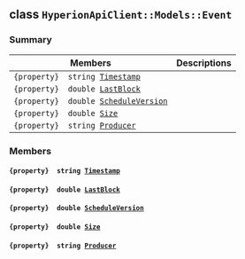 ## class `HyperionApiClient::Models::Event` 

### Summary

 Members                        | Descriptions                                
--------------------------------|---------------------------------------------
`{property}  string `[`Timestamp`](#class_hyperion_api_client_1_1_models_1_1_event_1a2f6cff44f7d31294dab060179c01445d) | 
`{property}  double `[`LastBlock`](#class_hyperion_api_client_1_1_models_1_1_event_1ad5ce934fef0eb6cce68f2bffd8fa81cf) | 
`{property}  double `[`ScheduleVersion`](#class_hyperion_api_client_1_1_models_1_1_event_1ac3263732406765dd94b7a651dd991a96) | 
`{property}  double `[`Size`](#class_hyperion_api_client_1_1_models_1_1_event_1a5c5531274bcf52c2af806b72982187dd) | 
`{property}  string `[`Producer`](#class_hyperion_api_client_1_1_models_1_1_event_1abca91eafeeda7c056f4c0530096eed4a) | 

### Members

#### `{property}  string `[`Timestamp`](#class_hyperion_api_client_1_1_models_1_1_event_1a2f6cff44f7d31294dab060179c01445d) 

#### `{property}  double `[`LastBlock`](#class_hyperion_api_client_1_1_models_1_1_event_1ad5ce934fef0eb6cce68f2bffd8fa81cf) 

#### `{property}  double `[`ScheduleVersion`](#class_hyperion_api_client_1_1_models_1_1_event_1ac3263732406765dd94b7a651dd991a96) 

#### `{property}  double `[`Size`](#class_hyperion_api_client_1_1_models_1_1_event_1a5c5531274bcf52c2af806b72982187dd) 

#### `{property}  string `[`Producer`](#class_hyperion_api_client_1_1_models_1_1_event_1abca91eafeeda7c056f4c0530096eed4a) 


